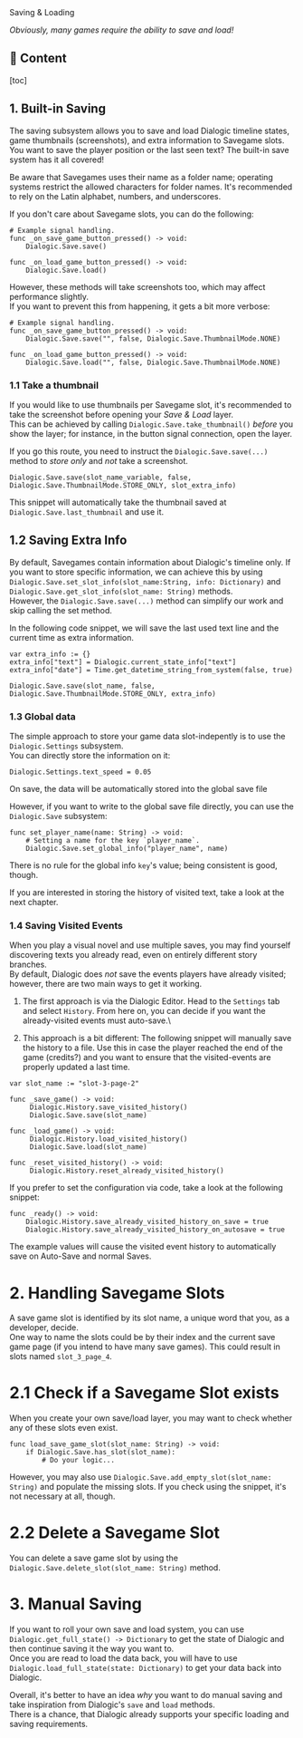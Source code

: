 <div class="header-banner dawn">
     <div class="header-label dawn">Saving & Loading</div>
</div>

*Obviously, many games require the ability to save and load!*

## 📜 Content
[toc]

## 1. Built-in Saving

The saving subsystem allows you to save and load Dialogic timeline states, game thumbnails (screenshots), and extra information to Savegame slots. \
You want to save the player position or the last seen text? The built-in save system has it all covered!

Be aware that Savegames uses their name as a folder name; operating systems restrict the allowed characters for folder names.
It's recommended to rely on the Latin alphabet, numbers, and underscores.

If you don't care about Savegame slots, you can do the following:

```gdscript
# Example signal handling.
func _on_save_game_button_pressed() -> void:
    Dialogic.Save.save()

func _on_load_game_button_pressed() -> void:
    Dialogic.Save.load()
```

However, these methods will take screenshots too, which may affect performance slightly.\
If you want to prevent this from happening, it gets a bit more verbose:

```gdscript
# Example signal handling.
func _on_save_game_button_pressed() -> void:
    Dialogic.Save.save("", false, Dialogic.Save.ThumbnailMode.NONE)

func _on_load_game_button_pressed() -> void:
    Dialogic.Save.load("", false, Dialogic.Save.ThumbnailMode.NONE)
```


### 1.1 Take a thumbnail

If you would like to use thumbnails per Savegame slot, it's recommended to take the screenshot before opening your *Save & Load* layer. \
This can be achieved by calling `Dialogic.Save.take_thumbnail()` *before* you show the layer; for instance, in the button signal connection, open the layer.

If you go this route, you need to instruct the `Dialogic.Save.save(...)` method to *store only* and *not* take a screenshot.

```gdscript
Dialogic.Save.save(slot_name_variable, false, Dialogic.Save.ThumbnailMode.STORE_ONLY, slot_extra_info)
```

This snippet will automatically take the thumbnail saved at `Dialogic.Save.last_thumbnail` and use it.

## 1.2 Saving Extra Info

By default, Savegames contain information about Dialogic's timeline only. If you want to store specific information, we can achieve this by using `Dialogic.Save.set_slot_info(slot_name:String, info: Dictionary)` and `Dialogic.Save.get_slot_info(slot_name: String)` methods. \
However, the `Dialogic.Save.save(...)` method can simplify our work and skip calling the set method.

In the following code snippet, we will save the last used text line and the current time as extra information.

```gdscript
var extra_info := {}
extra_info["text"] = Dialogic.current_state_info["text"]
extra_info["date"] = Time.get_datetime_string_from_system(false, true)

Dialogic.Save.save(slot_name, false, Dialogic.Save.ThumbnailMode.STORE_ONLY, extra_info)
```

### 1.3 Global data

The simple approach to store your game data slot-indepently is to use the `Dialogic.Settings` subsystem.\
You can directly store the information on it:
```gdscript
Dialogic.Settings.text_speed = 0.05
```

On save, the data will be automatically stored into the global save file

However, if you want to write to the global save file directly, you can use the `Dialogic.Save` subsystem:
```gdscript
func set_player_name(name: String) -> void:
    # Setting a name for the key `player_name`.
    Dialogic.Save.set_global_info("player_name", name)
```

There is no rule for the global info `key`'s value; being consistent is good, though.

If you are interested in storing the history of visited text, take a look at the next chapter.


### 1.4 Saving Visited Events

When you play a visual novel and use multiple saves, you may find yourself discovering texts you already read, even on entirely different story branches. \
By default, Dialogic does *not* save the events players have already visited; however, there are two main ways to get it working.

1. The first approach is via the Dialogic Editor. Head to the `Settings` tab and select `History`. From here on, you can decide if you want the already-visited events must auto-save.\

2. This approach is a bit different: The following snippet will manually save the history to a file.
Use this in case the player reached the end of the game (credits?) and you want to ensure that the visited-events are
properly updated a last time.

```gdscript
var slot_name := "slot-3-page-2"

func _save_game() -> void:
     Dialogic.History.save_visited_history()
     Dialogic.Save.save(slot_name)

func _load_game() -> void:
     Dialogic.History.load_visited_history()
     Dialogic.Save.load(slot_name)

func _reset_visited_history() -> void:
     Dialogic.History.reset_already_visited_history()
```

If you prefer to set the configuration via code, take a look at the following snippet:

```gdscript
func _ready() -> void:
    Dialogic.History.save_already_visited_history_on_save = true
    Dialogic.History.save_already_visited_history_on_autosave = true
```

The example values will cause the visited event history to automatically save
on Auto-Save and normal Saves.



# 2. Handling Savegame Slots

A save game slot is identified by its slot name, a unique word that you, as a developer, decide.\
One way to name the slots could be by their index and the current save game page (if you intend to have many save games). This could result in slots named `slot_3_page_4`.

# 2.1 Check if a Savegame Slot exists

When you create your own save/load layer, you may want to check whether any of these slots even exist.

```gdscript
func load_save_game_slot(slot_name: String) -> void:
    if Dialogic.Save.has_slot(slot_name):
        # Do your logic...
```

However, you may also use `Dialogic.Save.add_empty_slot(slot_name: String)` and populate the missing slots. If you check using the snippet, it's not necessary at all, though.

# 2.2 Delete a Savegame Slot

You can delete a save game slot by using the `Dialogic.Save.delete_slot(slot_name: String)` method.


# 3. Manual Saving

If you want to roll your own save and load system, you can use `Dialogic.get_full_state() -> Dictionary` to get the state of Dialogic and then continue saving it the way you want to.\
Once you are read to load the data back, you will have to use `Dialogic.load_full_state(state: Dictionary)` to get your data back into Dialogic.

Overall, it's better to have an idea *why* you want to do manual saving and take inspiration from Dialogic's `save` and `load` methods.\
There is a chance, that Dialogic already supports your specific loading and saving requirements.
